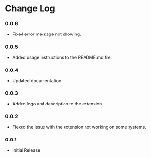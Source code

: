 # Change Log

### 0.0.6
* Fixed error message not showing.

### 0.0.5
* Added usage instructions to the README.md file.

### 0.0.4
* Updated documentation

### 0.0.3
* Added logo and description to the extension.

### 0.0.2
* Fiexed the issue with the extension not working on some systems.

### 0.0.1
* Initial Release